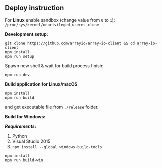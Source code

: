 ## Deploy instruction

For **Linux** enable sandbox (change value from `0` to `1`): `/proc/sys/kernel/unprivileged_userns_clone`

**Development setup:**
```
git clone https://github.com/arrayio/array-io-client && cd array-io-client
npm install
npm run setup
```
Spawn new shell & wait for build process finish:
```
npm run dev
```

**Build application for Linux/macOS**

```
npm install
npm run build
```
and get executable file from `./release` folder.


**Build for Windows:**

***Requirements:***
1. Python
2. Visual Studio 2015
3. ```npm install --global windows-build-tools```
```
npm install
npm run build-win
```
